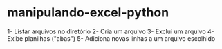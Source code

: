# manipulando-excel-python
1- Listar arquivos no diretório
2- Cria um arquivo
3- Exclui um arquivo
4- Exibe planilhas ("abas")
5- Adiciona novas linhas a um arquivo escolhido
